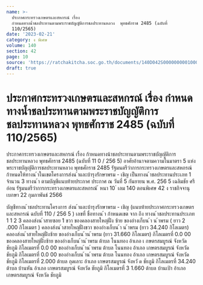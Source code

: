 ```yaml
---
name: >-
  ประกาศกระทรวงเกษตรและสหกรณ์ เรื่อง
  กำหนดทางน้ำชลประทานตามพระราชบัญญัติการชลประทานหลวง  พุทธศักราช 2485 (ฉบับที่
  110/2565)
date: '2023-02-21'
category: ง พิเศษ
volume: 140
section: 42
page: 10
source: 'https://ratchakitcha.soc.go.th/documents/140D042S0000000001000.pdf'
draft: true
---
```


# ประกาศกระทรวงเกษตรและสหกรณ์ เรื่อง กำหนดทางน้ำชลประทานตามพระราชบัญญัติการชลประทานหลวง  พุทธศักราช 2485 (ฉบับที่ 110/2565)

ประกาศกระทรวงเกษตรและสหกรณ์ เรื่อง ก้าหนดทางน้าชลประทานตามพระราชบัญญัติการชลประทานหลวง พุทธศักราช 2485 (ฉบับที่ 11 0 / 256 5) อาศัยอ้านาจตามความในมาตรา 5 แห่ง พระราชบัญญัติการชลประทานหลวง พุทธศักราช 2485 รัฐมนตรีว่าการกระทรวงเกษตรและสหกรณ์ ก้าหนดให้ทางน ้าในเขตโครงการส่งน ้าและบ้ารุงรักษาพรม - เชิญ เป็นทางน ้าชลประทานประเภท 1 จ้านวน 3 ทางน ้า ตามบัญชีแนบท้ายประกาศ ประกาศ ณ วันที่ 5 กันยายน พ.ศ. 256 5 เฉลิมชัย ศรีอ่อน รัฐมนตรีว่าการกระทรวงเกษตรและสหกรณ์ ้ หนา 10 ่ เลม 140 ตอนพิเศษ 42 ง ราชกิจจานุเบกษา 22 กุมภาพันธ์ 2566

บัญชีทางน ้าชลประทานโครงการ ส่งน ้าและบ้ารุงรักษาพรม - เชิญ (แนบท้ายประกาศกระทรวงเกษตรและสหกรณ์ ฉบับที่ 110 / 256 5 ) เลขที่ ชื่อทางน ้า ก้าหนดเขต จาก ถึง ทางน ้าชลประทานประเภท 1 1 2 3 คลองส่งน ้าสายซอย 1 ขวา ของคลองสายใหญ่ฝั่ง ซ้าย ของอ่างเก็บน ้า น ้าพรม ( ยาว 2 .000 กิโลเมตร ) คลองส่งน ้าสายใหญ่ฝั่งขวา ของอ่างเก็บน ้า น ้าพรม (ยาว 34.240 กิโลเมตร) คลองส่งน ้าสายใหญ่ฝั่งซ้าย ของอ่างเก็บน ้าน ้าพรม (ยาว 31.660 กิโลเมตร) กิโลเมตรที่ 0.0 00 ของคลองสายใหญ่ฝั่งซ้าย ของอ่างเก็บน ้าน ้าพรม ต้าบล โนนทอง อ้าเภอ เ กษตรสมบูรณ์ จังหวัด ชัยภูมิ กิโลเมตรที่ 0.0 00 ของอ่างเก็บน ้าน ้าพรม ต้าบล โนนทอง อ้าเภอ เกษตรสมบูรณ์ จังหวัด ชัยภูมิ กิโลเมตรที่ 0.0 00 ของอ่างเก็บน ้าน ้าพรม ต้าบล โนนทอง อ้าเภอ เกษตรสมบูรณ์ จังหวัด ชัยภูมิ กิโลเมตรที่ 2.000 ต้าบล กุดเลาะ อ้าเภอ เกษตรสมบูรณ์ จังหวั ด ชัยภูมิ กิโลเมตรที่ 34.240 ต้าบล บ้านหัน อ้าเภอ เกษตรสมบูรณ์ จังหวัด ชัยภูมิ กิโลเมตรที่ 3 1.660 ต้าบล บ้านเป้า อ้าเภอ เกษตรสมบูรณ์ จังหวัด ชัยภูมิ
